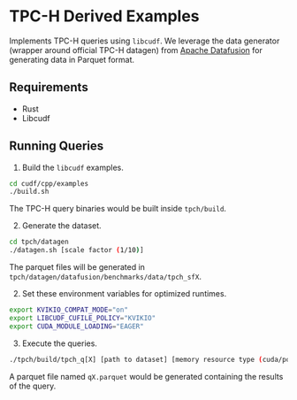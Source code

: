 # TPC-H Derived Examples

Implements TPC-H queries using `libcudf`. We leverage the data generator (wrapper around official TPC-H datagen) from [Apache Datafusion](https://github.com/apache/datafusion) for generating data in Parquet format.

## Requirements

- Rust
- Libcudf

## Running Queries

1. Build the `libcudf` examples.
```bash
cd cudf/cpp/examples
./build.sh
```
The TPC-H query binaries would be built inside `tpch/build`.

2. Generate the dataset.
```bash
cd tpch/datagen
./datagen.sh [scale factor (1/10)]
```

The parquet files will be generated in `tpch/datagen/datafusion/benchmarks/data/tpch_sfX`.

2. Set these environment variables for optimized runtimes.
```bash
export KVIKIO_COMPAT_MODE="on"
export LIBCUDF_CUFILE_POLICY="KVIKIO"
export CUDA_MODULE_LOADING="EAGER"
```

3. Execute the queries.
```bash
./tpch/build/tpch_q[X] [path to dataset] [memory resource type (cuda/pool/managed/managed_pool)]
```

A parquet file named `qX.parquet` would be generated containing the results of the query.

